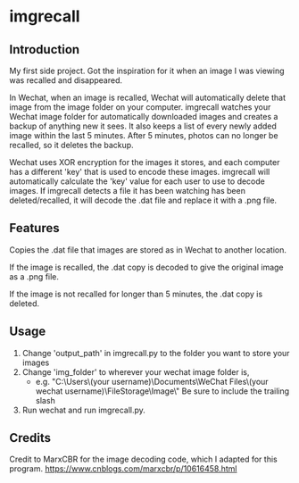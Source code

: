 # imgrecall

## Introduction

My first side project. Got the inspiration for it when an image I was viewing was recalled and disappeared.


In Wechat, when an image is recalled, Wechat will automatically delete that image from the image folder on your computer.
imgrecall watches your Wechat image folder for automatically downloaded images and creates a backup of anything new it sees.
It also keeps a list of every newly added image within the last 5 minutes. After 5 minutes, photos can no longer be recalled, so it deletes the backup.

Wechat uses XOR encryption for the images it stores, and each computer has a different 'key' that is used to encode these images.
imgrecall will automatically calculate the 'key' value for each user to use to decode images.
If imgrecall detects a file it has been watching has been deleted/recalled, it will decode the .dat file and replace it with a .png file.

## Features

Copies the .dat file that images are stored as in Wechat to another location.

If the image is recalled, the .dat copy is decoded to give the original image as a .png file.

If the image is not recalled for longer than 5 minutes, the .dat copy is deleted.

## Usage

1. Change 'output_path' in imgrecall.py to the folder you want to store your images
2. Change 'img_folder' to wherever your wechat image folder is, 
    - e.g.
"C:\\Users\\(your username)\\Documents\\WeChat Files\\(your wechat username)\\FileStorage\\Image\\" 
Be sure to include the trailing slash
3. Run wechat and run imgrecall.py.


## Credits

Credit to MarxCBR for the image decoding code, which I adapted for this program.
https://www.cnblogs.com/marxcbr/p/10616458.html